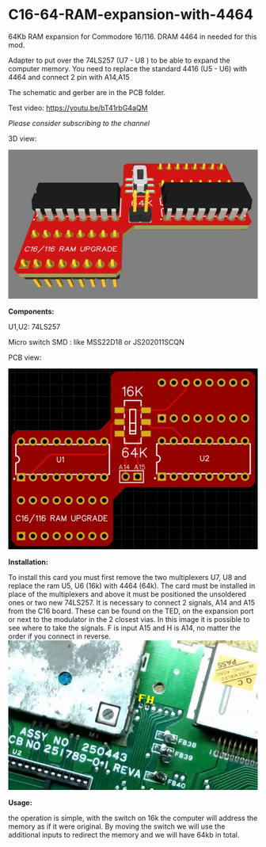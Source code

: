 # C16-64-RAM-expansion-with-4464
64Kb RAM expansion for Commodore 16/116. DRAM 4464 in needed for this mod.

Adapter to put over the 74LS257 (U7 - U8 ) to be able to expand the computer memory.
You need to replace the standard 4416 (U5 - U6) with 4464 and connect 2 pin with A14,A15 

The schematic and gerber are in the PCB folder.

Test video: https://youtu.be/bT41rbG4aQM

*Please consider subscribing to the channel*

3D view:

![alt text](https://github.com/zeus074/C16-64-RAM-expansion-with-4464/blob/main/IMG/c16_64k_ram_solder.jpg)

**Components:**

U1,U2: 74LS257

Micro switch SMD : like MSS22D18  or JS202011SCQN 


PCB view:

![alt text](https://github.com/zeus074/C16-64-RAM-expansion-with-4464/blob/main/IMG/c16_64k_solder_pcb.jpg)

**Installation:**

To install this card you must first remove the two multiplexers U7, U8 and replace the ram U5, U6 (16k) with 4464 (64k).
The card must be installed in place of the multiplexers and above it must be positioned the unsoldered ones or two new 74LS257.
It is necessary to connect 2 signals, A14 and A15 from the C16 board.
These can be found on the TED, on the expansion port or next to the modulator in the 2 closest vias.
In this image it is possible to see where to take the signals. F is input A15 and H is A14, no matter the order if you connect in reverse.
![alt text](https://github.com/zeus074/C16-64-RAM-expansion-with-4464/blob/main/IMG/pcb16_2.jpg)


**Usage:**

the operation is simple, with the switch on 16k the computer will address the memory as if it were original.
By moving the switch we will use the additional inputs to redirect the memory and we will have 64kb in total.
